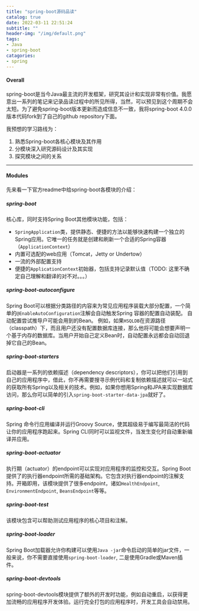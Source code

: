 ```yaml
---
title: "spring-boot源码品读"
catalog: true
date: 2022-03-11 22:51:24
subtitle: ""
header-img: "/img/default.png"
tags:
- Java
- spring-boot
catagories:
- spring
---
```

#### Overall

spring-boot是当今Java最主流的开发框架，研究其设计和实现非常有价值。我愿意出一系列的笔记来记录品读过程中的所见所得，当然，可以预见到这个周期不会太短。为了避免spring-boot版本更新而造成信息不一致，我将spring-boot 4.0.0 版本代码fork到了自己的github repository下面。

我预想的学习路线为：
1. 熟悉Spring-boot各核心模块及其作用
2. 分模块深入研究源码设计及其实现
3. 探究模块之间的关系
***

#### Modules
先来看一下官方readme中给spring-boot各模块的介绍：
##### spring-boot
核心库，同时支持Spring Boot其他模块功能，包括：
+ `SpringApplication`类，提供静态、便捷的方法以能够快速构建一个独立的Spring应用。它唯一的任务就是创建和刷新一个合适的Spring容器（`ApplicationContext`）
+ 内置可选配的web应用（Tomcat，Jetty or Undertow）
+ 一流的外部配置支持
+ 便捷的`ApplicationContext`初始器，包括支持记录默认值（TODO: 这里不确定自己理解和翻译的对不对。。。）

##### spring-boot-autoconfigure
Spring Boot可以根据分类路径的内容来为常见应用程序装载大部分配置，一个简单的`@EnableAutoConfiguration`注解会自动触发Spring 容器的配置自动装配。 自动配置尝试推导户可能会用到的Bean。 例如，如果`HSQLDB`在资源路径（classpath）下，而且用户还没有配置数据库连接，那么他将可能会想要声明一个基于内存的数据库。当用户开始自己定义Bean时，自动配置永远都会自动回退掉它自己的Bean。

##### spring-boot-starters
启动器是一系列的依赖描述（dependency descriptors），你可以把他们引用到自己的应用程序中，借此，你不再需要搜寻示例代码和复制依赖描述就可以一站式的获取所有Spring以及相关的技术。例如，如果你想用Spring和JPA来实现数据库访问，那么你可以简单的引入`spring-boot-starter-data-jpa`就好了。

##### spring-boot-cli
Spring 命令行应用编译并运行Groovy Source，使其超级易于编写最简洁的代码让你的应用程序跑起来。Spring CLI同时可以监视文件，当发生变化时自动重新编译并应用。

##### spring-boot-actuator
执行期（actuator）的endpoint可以实现对应用程序的监控和交互。Spring Boot提供了的执行器endpoint所需的基础架构。它包含对执行器endpoint的注解支持。开箱即用，该模块提供了很多endpoint，诸如`HealthEndpoint`, `EnvironmentEndpoint`, `BeansEndpoint`等等。

##### spring-boot-test
该模块包含可以帮助测试应用程序的核心项目和注解。

##### spring-boot-loader
Spring Boot加载器允许你构建可以使用`Java -jar`命令启动的简单的jar文件，一般来说，你不需要直接使用`spring-boot-loader`, 二是使用Gradle或Maven插件。
                                                                                    
##### spring-boot-devtools
spring-boot-devtools模块提供了额外的开发时功能，例如自动重启，以获得更加流畅的应用程序开发体验。运行完全打包的应用程序时，开发工具会自动禁用。




